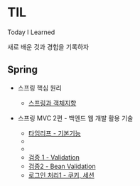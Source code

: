 # TIL
Today I Learned

새로 배운 것과 경험을 기록하자

Spring
--
- 스프링 핵심 원리
    - [스프링과 객체지향](https://github.com/wisenick1/TIL/blob/main/spring/%EC%8A%A4%ED%94%84%EB%A7%81%20%ED%95%B5%EC%8B%AC%20%EC%9B%90%EB%A6%AC/%EC%8A%A4%ED%94%84%EB%A7%81%EA%B3%BC%20%EA%B0%9D%EC%B2%B4%EC%A7%80%ED%96%A5.md)


- 스프링 MVC 2편 - 백엔드 웹 개발 활용 기술
    - [타임리프 - 기본기능](https://github.com/wisenick1/TIL/blob/main/spring/%EC%8A%A4%ED%94%84%EB%A7%81%20MVC%202%ED%8E%B8%20-%20%EB%B0%B1%EC%97%94%EB%93%9C%20%EC%9B%B9%20%EA%B0%9C%EB%B0%9C%20%ED%99%9C%EC%9A%A9%20%EA%B8%B0%EC%88%A0/%ED%83%80%EC%9E%84%EB%A6%AC%ED%94%84%20-%20%EA%B8%B0%EB%B3%B8%EA%B8%B0%EB%8A%A5.md)
    - 
    - 
    - [검증 1 - Validation](https://github.com/wisenick1/TIL/blob/main/spring/%EC%8A%A4%ED%94%84%EB%A7%81%20MVC%202%ED%8E%B8%20-%20%EB%B0%B1%EC%97%94%EB%93%9C%20%EC%9B%B9%20%EA%B0%9C%EB%B0%9C%20%ED%99%9C%EC%9A%A9%20%EA%B8%B0%EC%88%A0/%EA%B2%80%EC%A6%9D1%20-%20Validation.md)
    - [검증2 - Bean Validation](https://github.com/wisenick1/TIL/blob/main/spring/%EC%8A%A4%ED%94%84%EB%A7%81%20MVC%202%ED%8E%B8%20-%20%EB%B0%B1%EC%97%94%EB%93%9C%20%EC%9B%B9%20%EA%B0%9C%EB%B0%9C%20%ED%99%9C%EC%9A%A9%20%EA%B8%B0%EC%88%A0/%EA%B2%80%EC%A6%9D2%20-%20Bean%20Balidation.md)
    - [로그인 처리1 - 쿠키, 세션](https://github.com/wisenick1/TIL/blob/main/spring/%EC%8A%A4%ED%94%84%EB%A7%81%20MVC%202%ED%8E%B8%20-%20%EB%B0%B1%EC%97%94%EB%93%9C%20%EC%9B%B9%20%EA%B0%9C%EB%B0%9C%20%ED%99%9C%EC%9A%A9%20%EA%B8%B0%EC%88%A0/%EB%A1%9C%EA%B7%B8%EC%9D%B8%20%EC%B2%98%EB%A6%AC1%20-%20%EC%BF%A0%ED%82%A4%2C%20%EC%84%B8%EC%85%98.md)